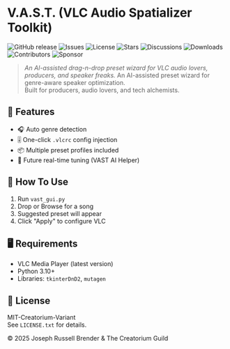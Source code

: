 # V.A.S.T. (VLC Audio Spatializer Toolkit)

![GitHub release](https://img.shields.io/github/v/release/Creatorium-Studios/VAST-Toolkit)
![Issues](https://img.shields.io/github/issues/Creatorium-Studios/VAST-Toolkit)
![License](https://img.shields.io/github/license/Creatorium-Studios/VAST-Toolkit)
![Stars](https://img.shields.io/github/stars/Creatorium-Studios/VAST-Toolkit?style=social)
![Discussions](https://img.shields.io/github/discussions/Creatorium-Studios/VAST-Toolkit)
![Downloads](https://img.shields.io/github/downloads/Creatorium-Studios/VAST-Toolkit/total)
![Contributors](https://img.shields.io/github/contributors/Creatorium-Studios/VAST-Toolkit)
![Sponsor](https://img.shields.io/badge/Sponsor-💖-ff69b4)

> _An AI-assisted drag-n-drop preset wizard for VLC audio lovers, producers, and speaker freaks._
An AI-assisted preset wizard for genre-aware speaker optimization.  
Built for producers, audio lovers, and tech alchemists.

## 🔧 Features
- 🎧 Auto genre detection
- 🎚️ One-click `.vlcrc` config injection
- 📦 Multiple preset profiles included
- 🚀 Future real-time tuning (VAST AI Helper)

## 🧪 How To Use
1. Run `vast_gui.py`
2. Drop or Browse for a song
3. Suggested preset will appear
4. Click "Apply" to configure VLC

## 🖥 Requirements
- VLC Media Player (latest version)
- Python 3.10+  
- Libraries: `tkinterDnD2`, `mutagen`

## 📜 License
MIT-Creatorium-Variant  
See `LICENSE.txt` for details.

© 2025 Joseph Russell Brender & The Creatorium Guild
